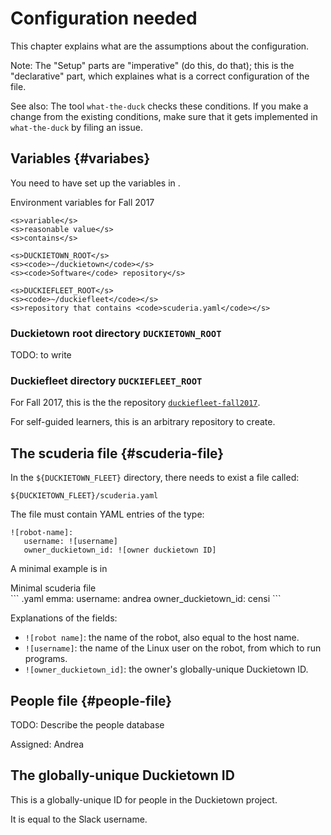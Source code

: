 # Configuration needed

This chapter explains what are the assumptions about the configuration.

Note: The "Setup" parts are "imperative" (do this, do that); this is the "declarative" part, which explaines what is a correct configuration of the file.

See also: The tool `what-the-duck` checks these conditions. If you make a change from the existing conditions, make sure that it gets implemented in `what-the-duck` by filing an issue.

## Variables {#variabes}

You need to have set up the variables in [](#tab:environment-variables).

<col3 figure-id="tab:environment-variables">
    <figcaption>Environment variables for Fall 2017</figcaption>

    <s>variable</s>
    <s>reasonable value</s>
    <s>contains</s>

    <s>DUCKIETOWN_ROOT</s>
    <s><code>~/duckietown</code></s>
    <s><code>Software</code> repository</s>

    <s>DUCKIEFLEET_ROOT</s>
    <s><code>~/duckiefleet</code></s>
    <s>repository that contains <code>scuderia.yaml</code></s>
</col3>

### Duckietown root directory `DUCKIETOWN_ROOT`

TODO: to write

### Duckiefleet directory `DUCKIEFLEET_ROOT`

For Fall 2017, this is the the repository [`duckiefleet-fall2017`][duckiefleet-repo].

For self-guided learners, this is an arbitrary repository to create.

[duckiefleet-repo]: https://github.com/duckietown/duckiefleet-fall2017

## The scuderia file {#scuderia-file}

In the <code>&#36;{DUCKIETOWN_FLEET}</code> directory,
there needs to exist a file called:

    ${DUCKIETOWN_FLEET}/scuderia.yaml

The file must contain YAML entries of the type:

    ![robot-name]:
       username: ![username]
       owner_duckietown_id: ![owner duckietown ID]

A minimal example is in [](#code:scuderia-minimal)

<div figure-id="code:scuderia-minimal" markdown="1">
<figcaption>Minimal scuderia file</figcaption>
``` .yaml
emma:
  username: andrea
  owner_duckietown_id: censi
```
</div>

Explanations of the fields:

* `![robot name]`: the name of the robot, also equal to the host name.
* `![username]`: the name of the Linux user on the robot, from which to run programs.
* `![owner_duckietown_id]`: the owner's globally-unique Duckietown ID.


## People file {#people-file}

TODO: Describe the people database

Assigned: Andrea

## The globally-unique Duckietown ID

This is a globally-unique ID for people in the Duckietown project.

It is equal to the Slack username.

